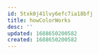 ```yaml
---
id: 5txk0j41lvy6efc7ia18bfj
title: howColorWorks
desc: ''
updated: 1688650200582
created: 1688650200582
---
```

